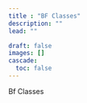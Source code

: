 ```yaml
---
title : "BF Classes"
description: ""
lead: ""

draft: false
images: []
cascade:
  toc: false
---
```


Bf Classes <To Be Added>